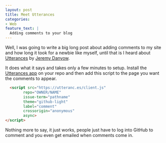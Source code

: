 ```yaml
---
layout: post
title: Meet Utterances
categories:
- Web
feature_text: |
  Adding comments to your blog
---
```


Well, I was going to write a big long post about adding comments to my site and how long it took for a newbie like myself, until that is I heard about <a href="https://utteranc.es/">Utterances</a> by <a href="https://github.com/jdanyow">Jeremy Danyow</a>. 

It does what it says and takes only a few minutes to setup. Install the <a href="https://github.com/apps/utterances">Utterances app</a> on your repo and then add this script to the page you want the comments to appear. 

```html
  <script src="https://utteranc.es/client.js"
        repo="OWNER/NAME" 
        issue-term="pathname"
        theme="github-light"
        label="comment"
        crossorigin="anonymous"
        async>
</script> 
``` 

Nothing more to say, it just works, people just have to log into GitHub to comment and you even get emailed when comments come in. 


<script src="https://utteranc.es/client.js"
        repo="neil344/neil344.github.io" 
        issue-term="pathname"
        theme="github-light"
        label="comment"
        crossorigin="anonymous"
        async>
</script>  
